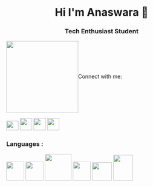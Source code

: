 
<h1 align="center">Hi  I'm Anaswara 🤖</h1>
<h3 align="center">Tech Enthusiast Student</h3>
<img src="https://media.giphy.com/media/f6hnhHkks8bk4jwjh3/giphy.gif" width="190" height="190" style="vertical-align:middle;margin:0px 50px>

<h3 align="left">Connect with me:</h3>
<p align="left">
<a href="mailto:anaswaraku17@gmail.com"><img src="https://upload.wikimedia.org/wikipedia/commons/thumb/7/7e/Gmail_icon_%282020%29.svg/1024px-Gmail_icon_%282020%29.svg.png" style="width:32px;height:25px;"></a>
<a href="https://www.linkedin.com/in/anaswara-k-u-98072a227" ><img src="https://cdn1.iconfinder.com/data/icons/logotypes/32/circle-linkedin-512.png" style="width:32px;height:32px;"></a>
<a href="https://instagram.com/anas.waraa_?igshid=MWZjMTM2ODFkZg==" ><img src="https://upload.wikimedia.org/wikipedia/commons/thumb/a/a5/Instagram_icon.png/2048px-Instagram_icon.png" style="width:32px;height:32px;"></a>
<a href="https://twitter.com/_anaswara_?t=MRizfeHp7vS244nQffmHgg&s=09" ><img src="https://e7.pngegg.com/pngimages/708/311/png-clipart-icon-logo-twitter-logo-twitter-logo-blue-social-media-thumbnail.png" style="width:32px;height:32px;"></a>
</p>

<h3 align="left" >Languages : </h3>
<p align="left">
<img src="https://upload.wikimedia.org/wikipedia/commons/thumb/1/18/C_Programming_Language.svg/695px-C_Programming_Language.svg.png" width="47" height="50">
<img src="https://upload.wikimedia.org/wikipedia/commons/thumb/1/18/ISO_C%2B%2B_Logo.svg/1822px-ISO_C%2B%2B_Logo.svg.png" width="47" height="50">
<img src="https://www.svgrepo.com/show/376344/python.svg" width="70" height="70">
<img src="https://upload.wikimedia.org/wikipedia/commons/thumb/6/61/HTML5_logo_and_wordmark.svg/512px-HTML5_logo_and_wordmark.svg.png" width="47" height="50">
<img src="https://upload.wikimedia.org/wikipedia/commons/thumb/2/27/PHP-logo.svg/2560px-PHP-logo.svg.png" width="52" height="48">
<img src="https://upload.wikimedia.org/wikipedia/de/thumb/e/e1/Java-Logo.svg/1200px-Java-Logo.svg.png" width="52" height="68">
</p>
